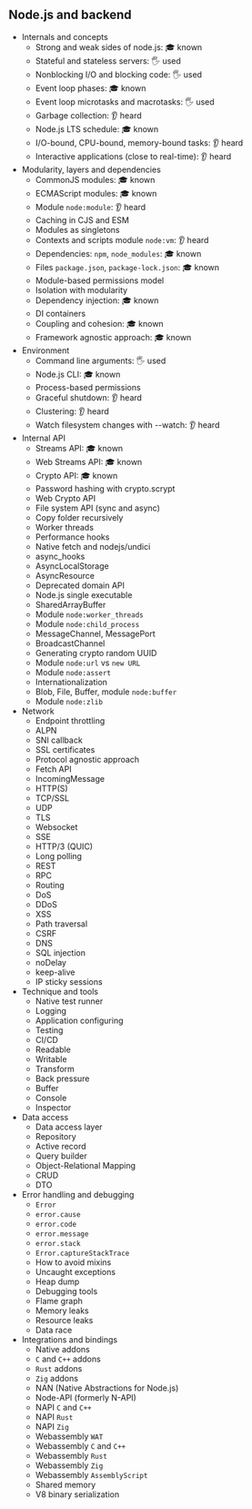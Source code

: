 ## Node.js and backend

- Internals and concepts
  - Strong and weak sides of node.js: 🎓 known
  - Stateful and stateless servers: 🖐️ used
  - Nonblocking I/O and blocking code: 🖐️ used
  - Event loop phases: 🎓 known
  - Event loop microtasks and macrotasks: 🖐️ used
  - Garbage collection: 👂 heard
  - Node.js LTS schedule: 🎓 known
  - I/O-bound, CPU-bound, memory-bound tasks: 👂 heard
  - Interactive applications (close to real-time): 👂 heard
- Modularity, layers and dependencies
  - CommonJS modules: 🎓 known
  - ECMAScript modules: 🎓 known
  - Module `node:module`: 👂 heard
  - Caching in CJS and ESM
  - Modules as singletons
  - Contexts and scripts module `node:vm`: 👂 heard
  - Dependencies: `npm`, `node_modules`: 🎓 known
  - Files `package.json`, `package-lock.json`: 🎓 known
  - Module-based permissions model
  - Isolation with modularity
  - Dependency injection: 🎓 known
  - DI containers
  - Coupling and cohesion: 🎓 known
  - Framework agnostic approach: 🎓 known
- Environment
  - Command line arguments: 🖐️ used
  - Node.js CLI: 🎓 known
  - Process-based permissions
  - Graceful shutdown: 👂 heard
  - Clustering: 👂 heard
  - Watch filesystem changes with --watch: 👂 heard
- Internal API
  - Streams API: 🎓 known
  - Web Streams API: 🎓 known
  - Crypto API: 🎓 known
  - Password hashing with crypto.scrypt
  - Web Crypto API
  - File system API (sync and async)
  - Copy folder recursively
  - Worker threads
  - Performance hooks
  - Native fetch and nodejs/undici
  - async_hooks
  - AsyncLocalStorage
  - AsyncResource
  - Deprecated domain API
  - Node.js single executable
  - SharedArrayBuffer
  - Module `node:worker_threads`
  - Module `node:child_process`
  - MessageChannel, MessagePort
  - BroadcastChannel
  - Generating crypto random UUID
  - Module `node:url` vs `new URL`
  - Module `node:assert`
  - Internationalization
  - Blob, File, Buffer, module `node:buffer`
  - Module `node:zlib`
- Network
  - Endpoint throttling
  - ALPN
  - SNI callback
  - SSL certificates
  - Protocol agnostic approach
  - Fetch API
  - IncomingMessage
  - HTTP(S)
  - TCP/SSL
  - UDP
  - TLS
  - Websocket
  - SSE
  - HTTP/3 (QUIC)
  - Long polling
  - REST
  - RPC
  - Routing
  - DoS
  - DDoS
  - XSS
  - Path traversal
  - CSRF
  - DNS
  - SQL injection
  - noDelay
  - keep-alive
  - IP sticky sessions
- Technique and tools
  - Native test runner
  - Logging
  - Application configuring
  - Testing
  - CI/CD
  - Readable
  - Writable
  - Transform
  - Back pressure
  - Buffer
  - Console
  - Inspector
- Data access
  - Data access layer
  - Repository
  - Active record
  - Query builder
  - Object-Relational Mapping
  - CRUD
  - DTO
- Error handling and debugging
  - `Error`
  - `error.cause`
  - `error.code`
  - `error.message`
  - `error.stack`
  - `Error.captureStackTrace`
  - How to avoid mixins
  - Uncaught exceptions
  - Heap dump
  - Debugging tools
  - Flame graph
  - Memory leaks
  - Resource leaks
  - Data race
- Integrations and bindings
  - Native addons
  - `C` and `C++` addons
  - `Rust` addons
  - `Zig` addons
  - NAN (Native Abstractions for Node.js)
  - Node-API (formerly N-API)
  - NAPI `C` and `C++`
  - NAPI `Rust`
  - NAPI `Zig`
  - Webassembly `WAT`
  - Webassembly `C` and `C++`
  - Webassembly `Rust`
  - Webassembly `Zig`
  - Webassembly `AssemblyScript`
  - Shared memory
  - V8 binary serialization
